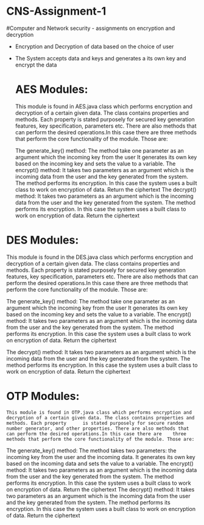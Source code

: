 # CNS-Assignment-1
#Computer and Network security - assignments on encryption and decryption
- Encryption and Decryption of data based on the choice of user
- The System accepts data and keys and generates a its own key and encrypt the data

  # AES Modules:
   This module is found in AES.java class which performs encryption and decryption of a certain given data. The class contains properties and methods. Each property is     stated purposely for secured key generation features, key specification, parameters etc. There are also methods that can perform the desired operations.In this         case there are three methods that perform the core functionality of the module. Those are:

    The generate_key() method:
  The method take one parameter as an argument which the incoming key from the user
  It generates its own key based on the incoming key and sets the value to a variable.
     The encrypt() method:
  It takes two parameters as an argument which is the incoming data from the user and the key generated from the system.
  The method performs its encryption. In this case the system uses a built class to work on encryption of data.
  Return the ciphertext
     The decrypt() method:
  It takes two parameters as an argument which is the incoming data from the user and the key generated from the system.
  The method performs its encryption. In this case the system uses a built class to work on encryption of data.
  Return the ciphertext
  
 # DES Modules:
  This module is found in the DES.java class which performs encryption and decryption of a certain given data. The class contains properties and methods. Each property   is stated purposely for secured key generation features, key specification, parameters etc. There are also methods that can perform the desired operations.In this     case there are three methods that perform the core functionality of the module. Those are:

  The generate_key() method:
    The method take one parameter as an argument which the incoming key from the user
    It generates its own key based on the incoming key and sets the value to a variable.
       The encrypt() method:
    It takes two parameters as an argument which is the incoming data from the user and the key generated from the system.
    The method performs its encryption. In this case the system uses a built class to work on encryption of data.
    Return the ciphertext




  The decrypt() method:
    It takes two parameters as an argument which is the incoming data from the user and the key generated from the system.
    The method performs its encryption. In this case the system uses a built class to work on encryption of data.
    Return the ciphertext
  
  # OTP Modules:
    This module is found in OTP.java class which performs encryption and decryption of a certain given data. The class contains properties and methods. Each property      is stated purposely for secure random number generator, and other properties. There are also methods that can perform the desired operations.In this case there are    three methods that perform the core functionality of the module. Those are:

  The generate_key() method:
    The method takes two parameters: the incoming key from the user and the incoming data.
    It generates its own key based on the incoming data and sets the value to a variable.
   The encrypt() method:
    It takes two parameters as an argument which is the incoming data from the user and the key generated from the system.
    The method performs its encryption. In this case the system uses a built class to work on encryption of data.
    Return the ciphertext
  The decrypt() method:
    It takes two parameters as an argument which is the incoming data from the user and the key generated from the system.
    The method performs its encryption. In this case the system uses a built class to work on encryption of data.
    Return the ciphertext



